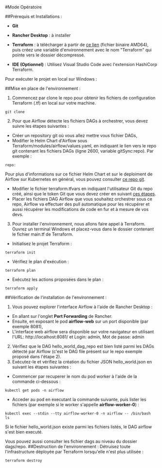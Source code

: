 #Mode Opératoire

##Prérequis et Installations :
- **Git**

- **Rancher Desktop** : à installer

- **Terraform** : à télécharger à partir de [ce lien](https://developer.hashicorp.com/terraform/install#windows) (fichier binaire AMD64), puis créez une variable d'environnement avec le nom "Terraform" qui pointe vers le dossier décompressé.

- **IDE (Optionnel)** : Utilisez Visual Studio Code avec l'extension HashiCorp Terraform.

Pour exécuter le projet en local sur Windows :

##Mise en place de l'environnement :
1. Commencez par clone le repo pour obtenir les fichiers de configuration Terraform (.tf) en local sur votre machine.
```
git clone 
```
2. Pour que Airflow détecte les fichiers DAGs à orchestrer, vous devez suivre les étapes suivantes :
- Créer un repository git où vous allez mettre vous fichier DAGs,
- Modifier le Helm Chart d'Airflow sous Terraform/modules/airflow/values.yaml, en indiquant le lien vers le repo git contenant les fichiers DAGs (ligne 2600, variable gitSync:repo). Par exemple :
```
repo: 
```
Pour plus d'informations sur ce fichier Helm Chart et sur le deploiment de Airflow sur Kubernetes en général, vous pouvez consulter [ce repo git](https://github.com/airflow-helm/charts/tree/main/charts/airflow).
- Modifier le fichier terraform.tfvars en indiquant l'utilisateur Git du repo créé, ainsi que le token Git que vous devez créer en suivant [ces étapes](https://learn.microsoft.com/en-us/azure/devops/organizations/accounts/use-personal-access-tokens-to-authenticate?view=azure-devops&tabs=Windows).
- Placer les fichiers DAG Airflow que vous souhaitez orchestrer sous ce repo, Airflow va effectuer des pull automatique pour les récupérer et aussi récupérer les modifications de code en fur et à mesure de vos devs.

3. Pour installer l'environnement, nous allons faire appel à Terraform. Ouvrez un terminal Windows et placez-vous dans le dossier contenant le fichier main.tf de Terraform.
- Initialisez le projet Terraform :
```
terraform init
```
- Vérifiez le plan d'exécution :
```
terraform plan
```
- Exécutez les actions proposées dans le plan :
```
terraform apply
```
##Vérification de l'installation de l'environnement :
1. Vous pouvez explorer l'interface Airflow à l'aide de Rancher Desktop :
- En allant sur l'onglet **Port Forwarding** de Rancher. 
- Ensuite, en exposant le pod **airflow-web** sur un port disponible (par exemple 8081), 
- L'interface web airflow sera disponible sur votre navigateur en utilisant l'URL: http://localhost:8081/ et Login: admin, Mot de passe: admin 
2. Vérifiez que le DAG hello_world_dag_repo est bien listé parmi les DAGs détecté par Airflow (c'est le DAG file présent sur le repo exemple proposé dans l'étape 2).
3. Exécutez-le et vérifiez la création du fichier JSON hello_world.json en suivant les étapes suivantes :
- Commencer par recuperer le nom du pod worker à l'aide de la commande ci-dessous :
```
kubectl get pods -n airflow
```
- Acceder au pod en executant la commande suivante, puis lister les fichiers (par exemple si le worker s'appelle **airflow-worker-0**) :
```
kubectl exec --stdin --tty airflow-worker-0 -n airflow -- /bin/bash
ls
```
Si le fichier hello_world.json existe parmi les fichiers listés, le DAG airflow s'est bien executé. 

Vous pouvez aussi consulter les fichier dags au niveau du dossier dags/repo.
##Destruction de l'environnement :
Détruisez toute l'infrastructure déployée par Terraform lorsqu'elle n'est plus utilisée :
```
terraform destroy
```
